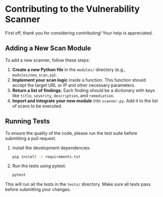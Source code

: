 # Contributing to the Vulnerability Scanner

First off, thank you for considering contributing! Your help is appreciated.

## Adding a New Scan Module

To add a new scanner, follow these steps:

1.  **Create a new Python file** in the `modules/` directory (e.g., `modules/new_scan.py`).
2.  **Implement your scan logic** inside a function. This function should accept the target URL or IP and other necessary parameters.
3.  **Return a list of findings.** Each finding should be a dictionary with keys like `title`, `severity`, `description`, and `remediation`.
4.  **Import and integrate your new module** into `scanner.py`. Add it to the list of scans to be executed.

## Running Tests

To ensure the quality of the code, please run the test suite before submitting a pull request.

1.  Install the development dependencies:

    ```bash
    pip install -r requirements.txt
    ```

2.  Run the tests using pytest:

    ```bash
    pytest
    ```

This will run all the tests in the `tests/` directory. Make sure all tests pass before submitting your changes.
